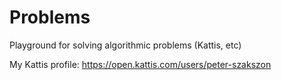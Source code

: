 # Problems
Playground for solving algorithmic problems (Kattis, etc)

My Kattis profile:
https://open.kattis.com/users/peter-szakszon

